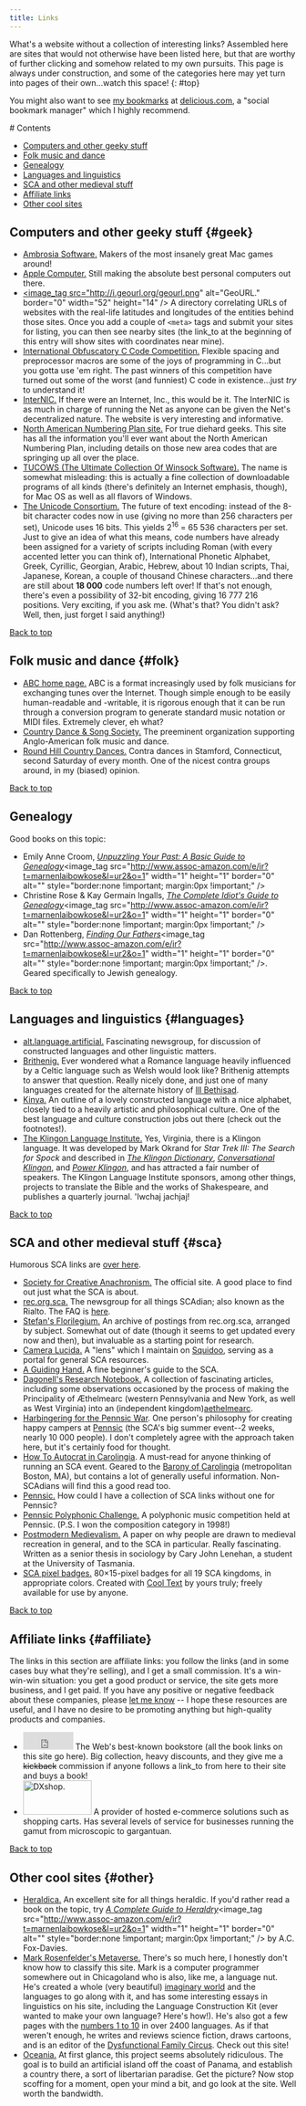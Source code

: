 ```yaml
---
title: Links
---
```


What's a website without a collection of interesting links? Assembled here are sites that would not otherwise have been listed here, but that are worthy of further clicking and somehow related to my own pursuits. This page is always under construction, and some of the categories here may yet turn into pages of their own...watch this space!
{: #top}

You might also want to see [my bookmarks](http://del.icio.us/marnen) at [delicious.com](http://delicious.com), a "social bookmark manager" which I highly recommend.

<section markdown='1'>
# Contents

* [Computers and other geeky stuff](#geek)
* [Folk music and dance](#folk)
* [Genealogy](#genealogy)
* [Languages and linguistics](#languages)
* [SCA and other medieval stuff](#sca)
* [Affiliate links](#affiliate)
* [Other cool sites](#other)



# Computers and other geeky stuff {#geek}

* [Ambrosia Software.](http://www.ambrosiasw.com/) Makers of the most insanely great Mac games around!
* [Apple Computer.](http://www.apple.com/) Still making the absolute best personal computers out there.
* <a href="http://geourl.org/near?p=http://www.marnen.org" title="check out my neighbors in meatspace"><image_tag src="http://i.geourl.org/geourl.png" alt="GeoURL." border="0" width="52" height="14" /></a> A directory correlating URLs of websites with the real-life latitudes and longitudes of the entities behind those sites. Once you add a couple of <code>&lt;meta&gt;</code> tags and submit your sites for listing, you can then see nearby sites (the link_to at the beginning of this entry will show sites with coordinates near mine).
* [International Obfuscatory C Code Competition.](http://www.ioccc.org)
  Flexible spacing and preprocessor macros are some of the joys of programming in C...but you gotta use 'em right. The past winners of this competition have turned out some of the worst (and funniest) C code in existence...just <i>try</i> to understand it!
* [InterNIC.](http://www.internic.net/)
  If there were an Internet, Inc., this would be it. The InterNIC is as much in charge of running the Net as anyone can be given the Net's decentralized nature. The website is very interesting and informative.
* [North American Numbering Plan site.](http://www.nanpa.org/)
  For true diehard geeks. This site has all the information you'll ever want about the North American Numbering Plan, including details on those new area codes that are springing up all over the place.
* [TUCOWS (The Ultimate Collection Of Winsock Software).](http://www.tucows.com/)
  The name is somewhat misleading: this is actually a fine collection of downloadable programs of all kinds (there's definitely an Internet emphasis, though), for Mac OS as well as all flavors of Windows.
* [The Unicode Consortium.](http://www.unicode.org/)
  The future of text encoding: instead of the 8-bit character codes now in use (giving no more than 256 characters per set), Unicode uses 16 bits. This yields 2<sup>16</sup> = 65 536 characters per set. Just to give an idea of what this means, code numbers have already been assigned for a variety of scripts including Roman (with every accented letter you can think of), International Phonetic Alphabet, Greek, Cyrillic, Georgian, Arabic, Hebrew, about 10 Indian scripts, Thai, Japanese, Korean, a couple of thousand Chinese characters...and there are still about <b>18 000</b> code numbers left over! If that's not enough, there's even a possibility of 32-bit encoding, giving 16 777 216 positions. Very exciting, if you ask me. (What's that? You didn't ask? Well, then, just forget I said anything!)

[Back to top](#top)

# Folk music and dance {#folk}

* [ABC home page.][abc] ABC is a format increasingly used by folk musicians for exchanging tunes over the Internet. Though simple enough to be easily human-readable and -writable, it is rigorous enough that it can be run through a conversion program to generate standard music notation or MIDI files. Extremely clever, eh what?
* [Country Dance & Song Society.](http://www.cdss.org/) The preeminent organization supporting Anglo-American folk music and dance.
* [Round Hill Country Dances.][roundhill] Contra dances in Stamford, Connecticut, second Saturday of every month. One of the nicest contra groups around, in my (biased) opinion.

[abc]: http://abcnotation.com/
[roundhill]: http://www.roundhill.net

[Back to top](#top)

# Genealogy

Good books on this topic:

* Emily Anne Croom, <a href="http://www.amazon.com/exec/obidos/redirect?link_code=ur2&camp=1789&tag=marnenlaibowkose&creative=9325&path=ASIN/1558703969/marnenlaibowkose"><cite>Unpuzzling Your Past: A Basic Guide to Genealogy</cite></a><image_tag src="http://www.assoc-amazon.com/e/ir?t=marnenlaibowkose&l=ur2&o=1" width="1" height="1" border="0" alt="" style="border:none !important; margin:0px !important;" />
* Christine Rose & Kay Germain Ingalls, <a href="http://www.amazon.com/exec/obidos/redirect?link_code=ur2&camp=1789&tag=marnenlaibowkose&creative=9325&path=ASIN/0028619471/marnenlaibowkose"><cite>The Complete Idiot's Guide to Genealogy</cite></a><image_tag src="http://www.assoc-amazon.com/e/ir?t=marnenlaibowkose&l=ur2&o=1" width="1" height="1" border="0" alt="" style="border:none !important; margin:0px !important;" />
* Dan Rottenberg, <a href="http://www.amazon.com/exec/obidos/redirect?link_code=ur2&camp=1789&tag=marnenlaibowkose&creative=9325&path=ASIN/0806311517/marnenlaibowkose"><cite>Finding Our Fathers</cite></a><image_tag src="http://www.assoc-amazon.com/e/ir?t=marnenlaibowkose&l=ur2&o=1" width="1" height="1" border="0" alt="" style="border:none !important; margin:0px !important;" />. Geared specifically to Jewish genealogy.

[Back to top](#top)

# Languages and linguistics {#languages}

* [alt.language.artificial.](news:alt.language.artificial) Fascinating newsgroup, for discussion of constructed languages and other linguistic matters.
* [Brithenig.][brithenig] Ever wondered what a Romance language heavily influenced by a Celtic language such as Welsh would look like? Brithenig attempts to answer that question. Really nicely done, and just one of many languages created for the alternate history of [Ill Bethisad][bethisad].
* [Kinya.][kinya] An outline of a lovely constructed language with a nice alphabet, closely tied to a heavily artistic and philosophical culture. One of the best language and culture construction jobs out there (check out the footnotes!).
* [The Klingon Language Institute.](http://www.kli.org/) Yes, Virginia, there is a Klingon language. It was developed by Mark Okrand for <cite>Star Trek III: The Search for Spock </cite>and described in <a href="http://www.amazon.com/exec/obidos/ASIN/067174559X/marnenlaibowkose" target="amazon"><cite>The Klingon Dictionary</cite></a>, <a href="http://www.amazon.com/exec/obidos/ASIN/0671797395/marnenlaibowkose" target="amazon"><cite>Conversational Klingon</cite></a>, and <a href="http://www.amazon.com/exec/obidos/ASIN/0671879758/marnenlaibowkose" target="amazon"><cite>Power Klingon</cite></a>, and has attracted a fair number of speakers. The Klingon Language Institute sponsors, among other things, projects to translate the Bible and the works of Shakespeare, and publishes a quarterly journal. 'Iwchaj jachjaj!

[bethisad]: http://www.bethisad.com/
[brithenig]: http://steen.free.fr/brithenig/introduction.html
[kinya]: http://web.archive.org/web/20040409155819/http://art.supereva.it/mgavioli.dadacasa/Kinya/

[Back to top](#top)

# SCA and other medieval stuff {#sca}

Humorous SCA links are [over here](/funstuff/sca.html).

* [Society for Creative Anachronism.](http://www.sca.org) The official site. A good place to find out just what the SCA is about.
* [rec.org.sca.][rec.org.sca] The newsgroup for all things SCAdian; also known as the Rialto. The FAQ is [here][rec.org.sca faq].
* [Stefan's Florilegium.][florilegium] An archive of postings from rec.org.sca, arranged by subject. Somewhat out of date (though it seems to get updated every now and then), but invaluable as a starting point for research.
* [Camera Lucida.](http://www.squidoo.com/camera-lucida) A &quot;lens&quot; which I maintain on <a href="http://www.squidoo.com">Squidoo</a>, serving as a portal for general SCA resources.
* [A Guiding Hand.][guiding hand] A fine beginner's guide to the SCA.
* [Dagonell's Research Notebook.][dagonell] A collection of fascinating articles, including some observations occasioned by the process of making the Principality of Æthelmearc (western Pennsylvania and New York, as well as West Virginia) into an (independent kingdom)[aethelmearc].
* [Harbingering for the Pennsic War][harbingering]. One person's philosophy for creating happy campers at <a href="http://www.pennsicwar.org">Pennsic</a> (the SCA's big summer event--2 weeks, nearly 10 000 people). I don't completely agree with the approach taken here, but it's certainly food for thought.
* [How To Autocrat in Carolingia][autocrat]. A must-read for anyone thinking of running an SCA event. Geared to the [Barony of Carolingia][carolingia] (metropolitan Boston, MA), but contains a lot of generally useful information. Non-SCAdians will find this a good read too.
* [Pennsic.](http://www.pennsicwar.org)
How could I have a collection of SCA links without one for Pennsic?
* [Pennsic Polyphonic Challenge.][polyphonic challenge]
A polyphonic music competition held at Pennsic. (P.S. I won the composition category in 1998!)
* [Postmodern Medievalism.](http://www.tased.edu.au/tasonline/sca/thesis-d.htm)
A paper on why people are drawn to medieval recreation in general, and to the SCA in particular. Really fascinating. Written as a senior thesis in sociology by Cary John Lenehan, a student at the University of Tasmania.
* [SCA pixel badges.](scabadges/)
80&#215;15-pixel badges for all 19 SCA kingdoms, in appropriate colors. Created with <a href="http://cooltext.com">Cool Text</a> by yours truly; freely available for use by anyone.

[aethelmearc]: http://aethelmearc.org
[autocrat]: http://web.archive.org/web/20070811214043/http://www.schuldy.org/howtoautocrat.html
[carolingia]: http://www.carolingia.org
[dagonell]: http://www-cs.canisius.edu/~salley/SCA/Articles/
[florilegium]: http://www.florilegium.org
[guiding hand]: http://web.archive.org/web/20120516185303/http://hospitaler.ansteorra.org/GuidingHand/guidhan1.htm
[harbingering]: http://web.mit.edu/dagoura/WWW/Working-Drafts/harb/harbingering.html
[polyphonic challenge]: http://web.archive.org/web/19991103002201/http://www.cs.cmu.edu/~mjc/poly.html
[rec.org.sca]: news:rec.org.sca
[rec.org.sca faq]: http://www.faqs.org/faqs/sca-faq/

[Back to top](#top)

# Affiliate links {#affiliate}

The links in this section are affiliate links: you follow the links (and in some cases buy what they're selling), and I get a small commission. It's a win-win-win situation: you get a good product or service, the site gets more business, and I get paid. If you have any positive or negative feedback about these companies, please <a href="mailto:marnen@marnen.org">let me know</a> -- I hope these resources are useful, and I have no desire to be promoting anything but high-quality products and companies.

* <iframe src="http://rcm-na.amazon-adsystem.com/e/cm?t=marnenlaibowkose&o=1&p=41&l=ur1&category=home&banner=1270GKH01H1T39T27502&f=ifr&linkID=HXJKSTZK5QVRL34H" width="88" height="31" scrolling="no" border="0" marginwidth="0" style="border:none;" frameborder="0"></iframe> The Web's best-known bookstore (all the book links on this site go here). Big collection, heavy discounts, and they give me a <s>kickback</s> commission if anyone follows a link_to from here to their site and buys a book!
* <a href="http://www.dxstorm.com/dxshop2/?cc=t&affid=A1434"><img src="http://www.dxstorm.com/dxstorm2/banners/shop1_120x60.gif" alt="DXshop." width="120" height="60"></a> A provider of hosted e-commerce solutions such as shopping carts. Has several levels of service for businesses running the gamut from microscopic to gargantuan.

[Back to top](#top)

# Other cool sites {#other}

* [Heraldica.](http://www.heraldica.org/) An excellent site for all things heraldic. If you'd rather read a book on the topic, try <a href="http://www.amazon.com/exec/obidos/redirect?link_code=ur2&camp=1789&tag=marnenlaibowkose&creative=9325&path=ASIN/051746893X/marnenlaibowkose"><cite>A Complete Guide to Heraldry</cite></a><image_tag src="http://www.assoc-amazon.com/e/ir?t=marnenlaibowkose&l=ur2&o=1" width="1" height="1" border="0" alt="" style="border:none !important; margin:0px !important;" /> by A.C. Fox-Davies.
* [Mark Rosenfelder's Metaverse.](http://www.zompist.com) There's so much here, I honestly don't know how to classify this site. Mark is a computer programmer somewhere out in Chicagoland who is also, like me, a language nut. He's created a whole (very beautiful) <a href="http://www.zompist.com/virtuver.htm">imaginary world</a> and the languages to go along with it, and has some interesting essays in linguistics on his site, including the Language Construction Kit (ever wanted to make your own language? Here's how!). He's also got a few pages with the <a href="http://www.zompist.com/numbers.shtml">numbers 1 to 10</a> in over 2400 languages. As if that weren't enough, he writes and reviews science fiction, draws cartoons, and is an editor of the <a href="http://www.spinnwebe.com/dfc/">Dysfunctional Family Circus</a>. Check out this site!
* [Oceania.](http://oceania.org/) At first glance, this project seems absolutely ridiculous. The goal is to build an artificial island off the coast of Panama, and establish a country there, a sort of libertarian paradise. Get the picture? Now stop scoffing for a moment, open your mind a bit, and go look at the site. Well worth the bandwidth.
</section>